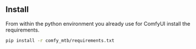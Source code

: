 ## Install

From within the python environment you already use for ComfyUI install the requirements.
```bash
pip install -r comfy_mtb/requirements.txt
```

